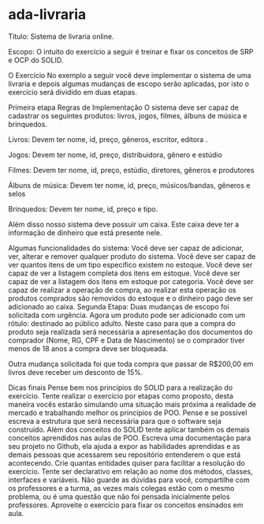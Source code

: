 # ada-livraria
Título: Sistema de livraria online.

Escopo: 
O intuito do exercício a seguir é treinar e fixar os conceitos de SRP e OCP do SOLID.

O Exercício
No exemplo a seguir você deve implementar o sistema de uma livraria e depois algumas mudanças de escopo serão aplicadas, por isto o exercício será dividido em duas etapas.

Primeira etapa
Regras de Implementação
O sistema deve ser capaz de cadastrar os seguintes produtos: livros, jogos, filmes, álbuns de música e brinquedos.

Livros:
Devem ter nome, id, preço, gêneros, escritor, editora .

Jogos:
Devem ter nome, id, preço, distribuidora, gênero e estúdio

Filmes:
Devem ter nome, id, preço, estúdio, diretores, gêneros e produtores

Álbuns de música:
Devem ter nome, id, preço, músicos/bandas, gêneros e selos

Brinquedos:
Devem ter nome, id, preço e tipo.

Além disso nosso sistema deve possuir um caixa. Este caixa deve ter a informação de dinheiro que está presente nele.

Algumas funcionalidades do sistema:
Você deve ser capaz de adicionar, ver, alterar e remover qualquer produto do sistema.
Você deve ser capaz de ver quantos itens de um tipo específico existem no estoque.
Você deve ser capaz de ver a listagem completa dos itens em estoque.
Você deve ser capaz de ver a listagem dos itens em estoque por categoria.
Você deve ser capaz de realizar a operação de compra, ao realizar esta operação os produtos comprados são removidos do estoque e o dinheiro pago deve ser adicionado ao caixa.
Segunda Etapa:
Duas mudanças de escopo foi solicitada com urgência. Agora um produto pode ser adicionado com um rótulo: destinado ao público adulto. Neste caso para que a compra do produto seja realizada será necessária a apresentação dos documentos do comprador (Nome, RG, CPF e Data de Nascimento) se o comprador tiver menos de 18 anos a compra deve ser bloqueada.

Outra mudança solicitada foi que toda compra que passar de R$200,00 em livros deve receber um desconto de 15%.

Dicas finais
Pense bem nos princípios do SOLID para a realização do exercício.
Tente realizar o exercício por etapas como proposto, desta maneira vocês estarão simulando uma situação mais próxima a realidade de mercado e trabalhando melhor os princípios de POO.
Pense e se possível escreva a estrutura que será necessária para que o software seja construído.
Além dos conceitos do SOLID tente aplicar também os demais conceitos aprendidos nas aulas de POO.
Escreva uma documentação para seu projeto no Github, ela ajuda a expor as habilidades aprendidas e as demais pessoas que acessarem seu repositório entenderem o que está acontecendo.
Crie quantas entidades quiser para facilitar a resolução do exercício.
Tente ser declarativo em relação ao nome dos métodos, classes, interfaces e variáveis.
Não guarde as dúvidas para você, compartilhe com os professores e a turma, as vezes mais colegas estão com o mesmo problema, ou é uma questão que não foi pensada inicialmente pelos professores.
Aproveite o exercício para fixar os conceitos ensinados em aula.
